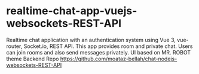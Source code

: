 # realtime-chat-app-vuejs-websockets-REST-API
Realtime chat application with an authentication system using Vue 3, vue-router, Socket.io, REST API. This app provides room and private chat.
Users can join rooms and also send messages privately. UI based on MR. ROBOT theme 
Backend Repo
https://github.com/moataz-bellah/chat-nodejs-websockets-REST-API
